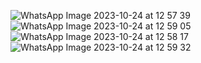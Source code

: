 ![WhatsApp Image 2023-10-24 at 12 57 39](https://github.com/sattya19/Tourrite/assets/83288606/59d6fe3e-9b7d-4fb8-8569-f05df48d1f17)
![WhatsApp Image 2023-10-24 at 12 59 05](https://github.com/sattya19/Tourrite/assets/83288606/caab2729-6321-4a11-9f39-d9670f813bb5)
![WhatsApp Image 2023-10-24 at 12 58 17](https://github.com/sattya19/Tourrite/assets/83288606/be0f555a-4fe1-4bb0-9092-6579a5cc17d2)
![WhatsApp Image 2023-10-24 at 12 59 32](https://github.com/sattya19/Tourrite/assets/83288606/babc951e-a0d4-4c5b-9eb0-f2eab965b076)
